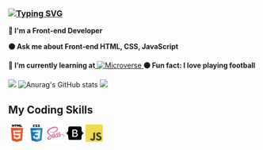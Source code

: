 ### [![Typing SVG](https://readme-typing-svg.herokuapp.com?font=Futura&color=F7630C&size=35&width=500&lines=Hello+World!+👋;I+am+Mohammad+Mohsen+Haidari;Nice+to+meet+you...; )](https://git.io/typing-svg)

**🔵 I'm a Front-end Developer**   

**🟠 Ask me about Front-end HTML, CSS, JavaScript**

<!-- **🟠 Check [my resume]()** -->

**🔵 I’m currently learning at**<a href="https://www.microverse.org/" target="_blanck"> ![Microverse](https://img.shields.io/badge/Microverse-blueviolet) </a> 
**🟠 Fun fact: I love playing football**
<!--
**MMhaidari/MMhaidari** is a ✨ _special_ ✨ repository because its `README.md` (this file) appears on your GitHub profile.

Here are some ideas to get you started:
..
- 👯 I’m looking to collaborate on ...
- 🤔 I’m looking for help with ...
- 💬 Ask me about ...
- 📫 How to reach me: ...
- 😄 Pronouns: ...
- ⚡ Fun fact: ...
-->
![](http://github-profile-summary-cards.vercel.app/api/cards/profile-details?username=MMhaidari&theme=default)
![Anurag's GitHub stats](https://github-readme-stats.vercel.app/api?username=MMhaidari&theme=default&show_icons=true)
![](http://github-profile-summary-cards.vercel.app/api/cards/repos-per-language?username=MMhaidari&theme=default)


## My Coding Skills

<div>
    <code><img height="35" src="https://raw.githubusercontent.com/github/explore/80688e429a7d4ef2fca1e82350fe8e3517d3494d/topics/html/html.png"></code>
    <code><img height="35" src="https://raw.githubusercontent.com/github/explore/80688e429a7d4ef2fca1e82350fe8e3517d3494d/topics/css/css.png"></code>
    <code><img height="35" src="https://raw.githubusercontent.com/github/explore/80688e429a7d4ef2fca1e82350fe8e3517d3494d/topics/sass/sass.png"></code>
    <code><img height="35" src="https://raw.githubusercontent.com/devicons/devicon/master/icons/bootstrap/bootstrap-plain.svg" alt="bootstrap"></code>
    <code><img height="35" src="https://raw.githubusercontent.com/github/explore/80688e429a7d4ef2fca1e82350fe8e3517d3494d/topics/javascript/javascript.png"></code>
</div>
